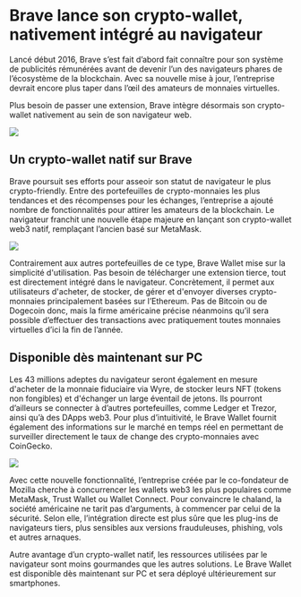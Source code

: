 # Brave lance son crypto-wallet, nativement intégré au navigateur

Lancé début 2016, Brave s’est fait d’abord fait connaître pour son système de publicités rémunérées avant de devenir l’un des navigateurs phares de l’écosystème de la blockchain. Avec sa nouvelle mise à jour, l’entreprise devrait encore plus taper dans l’œil des amateurs de monnaies virtuelles.

Plus besoin de passer une extension, Brave intègre désormais son crypto-wallet nativement au sein de son navigateur web.

![](https://pic.clubic.com/v1/images/1915779/raw.webp?fit=max&width=1200&hash=584864c6906aabc3bd62a76ea775235890bfb166)

## Un crypto-wallet natif sur Brave

Brave poursuit ses efforts pour asseoir son statut de navigateur le plus crypto-friendly. Entre des portefeuilles de crypto-monnaies les plus tendances et des récompenses pour les échanges, l’entreprise a ajouté nombre de fonctionnalités pour attirer les amateurs de la blockchain. Le navigateur franchit une nouvelle étape majeure en lançant son crypto-wallet web3 natif, remplaçant l’ancien basé sur MetaMask.

![](https://pic.clubic.com/v1/images/1940628/raw.webp?hash=0838467399352ac5ee763e90f8a0cd6d044a3a27)

Contrairement aux autres portefeuilles de ce type, Brave Wallet mise sur la simplicité d'utilisation. Pas besoin de télécharger une extension tierce, tout est directement intégré dans le navigateur. Concrètement, il permet aux utilisateurs d'acheter, de stocker, de gérer et d'envoyer diverses crypto-monnaies principalement basées sur l’Ethereum. Pas de Bitcoin ou de Dogecoin donc, mais la firme américaine précise néanmoins qu’il sera possible d’effectuer des transactions avec pratiquement toutes monnaies virtuelles d’ici la fin de l’année.

## Disponible dès maintenant sur PC

Les 43 millions adeptes du navigateur seront également en mesure d'acheter de la monnaie fiduciaire via Wyre, de stocker leurs NFT (tokens non fongibles) et d'échanger un large éventail de jetons. Ils pourront d’ailleurs se connecter à d’autres portefeuilles, comme Ledger et Trezor, ainsi qu’à des DApps web3. Pour plus d’intuitivité, le Brave Wallet fournit également des informations sur le marché en temps réel en permettant de surveiller directement le taux de change des crypto-monnaies avec CoinGecko.

![](https://pic.clubic.com/v1/images/1940625/raw.webp?hash=6a235eca4bbe2a68c4a23d6ae88333805cb584de)

Avec cette nouvelle fonctionnalité, l’entreprise créée par le co-fondateur de Mozilla cherche à concurrencer les wallets web3 les plus populaires comme MetaMask, Trust Wallet ou Wallet Connect. Pour convaincre le chaland, la société américaine ne tarit pas d’arguments, à commencer par celui de la sécurité. Selon elle, l’intégration directe est plus sûre que les plug-ins de navigateurs tiers, plus sensibles aux versions frauduleuses, phishing, vols et autres arnaques.

Autre avantage d’un crypto-wallet natif, les ressources utilisées par le navigateur sont moins gourmandes que les autres solutions. Le Brave Wallet est disponible dès maintenant sur PC et sera déployé ultérieurement sur smartphones.
